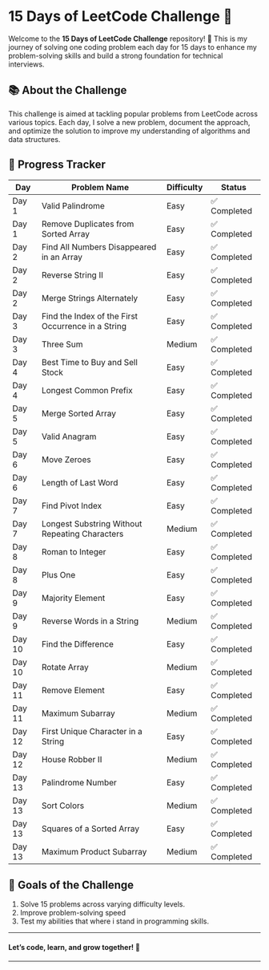 # 15 Days of LeetCode Challenge 🚀  

Welcome to the **15 Days of LeetCode Challenge** repository! 🎯 This is my journey of solving one coding problem each day for 15 days to enhance my problem-solving skills and build a strong foundation for technical interviews.

## 📚 About the Challenge  
This challenge is aimed at tackling popular problems from LeetCode across various topics. Each day, I solve a new problem, document the approach, and optimize the solution to improve my understanding of algorithms and data structures.

## 🌱 Progress Tracker  
| Day   | Problem Name                | Difficulty | Status        |  
|-------|-----------------------------|------------|---------------|  
| Day 1 | Valid Palindrome            | Easy       | ✅ Completed   |  
| Day 1 | Remove Duplicates from Sorted Array          | Easy       | ✅ Completed   |  
| Day 2 | Find All Numbers Disappeared in an Array    | Easy       | ✅ Completed   |  
| Day 2 | Reverse String II            | Easy       | ✅ Completed  |  
| Day 2 | Merge Strings Alternately          | Easy       | ✅ Completed  |  
| Day 3 | Find the Index of the First Occurrence in a String           | Easy       | ✅ Completed  |  
| Day 3 | Three Sum          | Medium      | ✅ Completed  |  
| Day 4 | Best Time to Buy and Sell Stock        | Easy  | ✅ Completed  | 
| Day 4 | Longest Common Prefix       | Easy  | ✅ Completed  |
| Day 5 | Merge Sorted Array        | Easy  | ✅ Completed  | 
| Day 5 | Valid Anagram       | Easy  | ✅ Completed  | 
| Day 6 | Move Zeroes       | Easy  | ✅ Completed  | 
| Day 6 | Length of Last Word      | Easy  | ✅ Completed  | 
| Day 7 | Find Pivot Index      | Easy  | ✅ Completed  | 
| Day 7 | Longest Substring Without Repeating Characters      | Medium | ✅ Completed  |
| Day 8 | Roman to Integer      | Easy  | ✅ Completed  | 
| Day 8 | Plus One              | Easy  | ✅ Completed  | 
| Day 9 | Majority Element      | Easy  | ✅ Completed  | 
| Day 9 | Reverse Words in a String             | Medium  | ✅ Completed  | 
| Day 10 | Find the Difference             | Easy  | ✅ Completed  | 
| Day 10 | Rotate Array             | Medium  | ✅ Completed  | 
| Day 11 | Remove Element             | Easy  | ✅ Completed  | 
| Day 11 | Maximum Subarray             | Medium  | ✅ Completed  | 
| Day 12 | First Unique Character in a String  | Easy  | ✅ Completed  | 
| Day 12 | House Robber II             | Medium  | ✅ Completed  | 
| Day 13 | Palindrome Number         | Easy  | ✅ Completed  |
| Day 13 | Sort Colors     | Medium  | ✅ Completed  | 
| Day 13 | Squares of a Sorted Array     | Easy  | ✅ Completed  | 
| Day 13 | Maximum Product Subarray      | Medium  | ✅ Completed  | 




## 🎯 Goals of the Challenge  
1. Solve 15 problems across varying difficulty levels.  
2. Improve problem-solving speed
3. Test my abilities that where i stand in programming skills.

------------------------------------------

#### Let’s code, learn, and grow together! 🚀  

------------------------------------------
